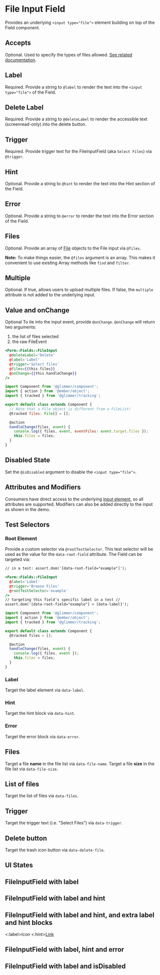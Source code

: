 # File Input Field

Provides an underlying `<input type="file">` element building on top of the Field component.

## Accepts

Optional.
Used to specify the types of files allowed. [See related documentation](https://developer.mozilla.org/en-US/docs/Web/HTML/Attributes/accept).

## Label

Required.
Provide a string to `@label` to render the text into the `<input type="file">` of the Field.

## Delete Label

Required.
Provide a string to `@deleteLabel` to render the accessible text (screenread-only) into the delete button.

## Trigger

Required.
Provide trigger text for the FileInputField (aka `Select Files`) via `@trigger`.

## Hint

Optional.
Provide a string to `@hint` to render the text into the Hint section of the Field.

## Error

Optional.
Provide a string to `@error` to render the text into the Error section of the Field.

## Files

Optional.
Provide an array of [File](https://developer.mozilla.org/en-US/docs/Web/API/File) objects to the File input via `@files`.

**Note:** To make things easier, the `@files` argument is an array. This makes it convenient to use existing Array methods like `find` and `filter`.

## Multiple

Optional.
If true, allows users to upload multiple files. If false, the `multiple` attribute is not added to the underlying input.

## Value and onChange

Optional
To tie into the input event, provide `@onChange`. `@onChange` will return two arguments:

1. the list of files selected
2. the raw FileEvent

```hbs
<Form::Fields::FileInput
  @deleteLabel='Delete'
  @label='Label'
  @trigger='Select files'
  @files={{this.files}}
  @onChange={{this.handleChange}}
/>
```

```js
import Component from '@glimmer/component';
import { action } from '@ember/object';
import { tracked } from '@glimmer/tracking';

export default class extends Component {
  // Note that a File object is different from a FileList!
  @tracked files: File[] = [];

  @action
  handleChange(files, event) {
    console.log({ files, event, eventFiles: event.target.files });
    this.files = files;
  }
}
```

## Disabled State

Set the `@isDisabled` argument to disable the `<input type="file">`.

## Attributes and Modifiers

Consumers have direct access to the underlying [input element](https://developer.mozilla.org/en-US/docs/Web/HTML/Element/input), so all attributes are supported. Modifiers can also be added directly to the input as shown in the demo.

## Test Selectors

### Root Element

Provide a custom selector via `@rootTestSelector`. This test selector will be used as the value for the `data-root-field` attribute. The Field can be targeted via:

```hbs
// in a test: assert.dom('[data-root-field="example"]');

<Form::Fields::FileInput
  @label='Label'
  @trigger='Browse Files'
  @rootTestSelector='example'
/>
// targeting this field's specific label in a test //
assert.dom('[data-root-field="example"] > [data-label]');
```

```js
import Component from '@glimmer/component';
import { action } from '@ember/object';
import { tracked } from '@glimmer/tracking';

export default class extends Component {
  @tracked files = [];

  @action
  handleChange(files, event) {
    console.log({ files, event });
    this.files = files;
  }
}
```

### Label

Target the label element via `data-label`.

### Hint

Target the hint block via `data-hint`.

### Error

Target the error block via `data-error`.

## Files

Target a file **name** in the file list via `data-file-name`.
Target a file **size** in the file list via `data-file-size`.

## List of files

Target the list of files via `data-files`.

## Trigger

Target the trigger text (i.e. "Select Files") via `data-trigger`.

## Delete button

Target the trash icon button via `data-delete-file`.

## UI States

## FileInputField with label

<div class='mb-4 w-64'>
  <Form::Fields::FileInput
    @deleteLabel='Delete file'
    @label='Label'
    @trigger='Browse Files'
  />
</div>

## FileInputField with label and hint

<div class='mb-4 w-64'>
  <Form::Fields::FileInput
    @deleteLabel='Delete file'
    @label='Label'
    @hint='Hint text'
    @trigger='Browse Files'
    />
</div>

## FileInputField with label and hint, and extra label and hint blocks

<div class='mb-4 w-64'>
  <Form::Fields::FileInput
    @deleteLabel='Delete file'
    @label='Label'
    @hint='Hint text'
    @trigger='Browse Files'
  >
    <:label>Icon</:label>
    <:hint><a href="#">Link</a></:hint>
  </Form::Fields::FileInput>
</div>

## FileInputField with label, hint and error

<div class='mb-4 w-64'>
  <Form::FileInputField
    @deleteLabel='Delete file'
    @label='Label'
    @hint='Hint'
    @error='Here is an error'
    @trigger='Select Files'
  />
</div>
  
## FileInputField with label and isDisabled

<div class='mb-4 w-64'>
  <Form::FileInputField
    @deleteLabel='Delete file'
    @label='Label'
    @isDisabled={{true}}
    @trigger='Browse Files'
    />
</div>
